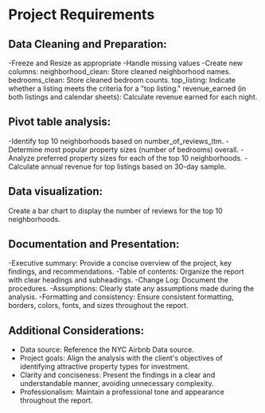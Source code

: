 # Project Requirements

## Data Cleaning and Preparation:
-Freeze and Resize as appropriate
-Handle missing values
-Create new columns:
    neighborhood_clean: Store cleaned neighborhood names.
    bedrooms_clean: Store cleaned bedroom counts.
    top_listing: Indicate whether a listing meets the criteria for a "top listing."
    revenue_earned (in both listings and calendar sheets): Calculate revenue earned for each night.

## Pivot table analysis:
-Identify top 10 neighborhoods based on number_of_reviews_ltm.
-Determine most popular property sizes (number of bedrooms) overall.
-Analyze preferred property sizes for each of the top 10 neighborhoods.
-Calculate annual revenue for top listings based on 30-day sample.

## Data visualization:
Create a bar chart to display the number of reviews for the top 10 neighborhoods.

## Documentation and Presentation:
-Executive summary: Provide a concise overview of the project, key findings, and recommendations.
-Table of contents: Organize the report with clear headings and subheadings.
-Change Log: Document the procedures.
-Assumptions: Clearly state any assumptions made during the analysis.
-Formatting and consistency: Ensure consistent formatting, borders, colors, fonts, and sizes throughout the report.

## Additional Considerations:
- Data source: Reference the NYC Airbnb Data source.
- Project goals: Align the analysis with the client's objectives of identifying attractive property types for investment.
- Clarity and conciseness: Present the findings in a clear and understandable manner, avoiding unnecessary complexity.
- Professionalism: Maintain a professional tone and appearance throughout the report.
